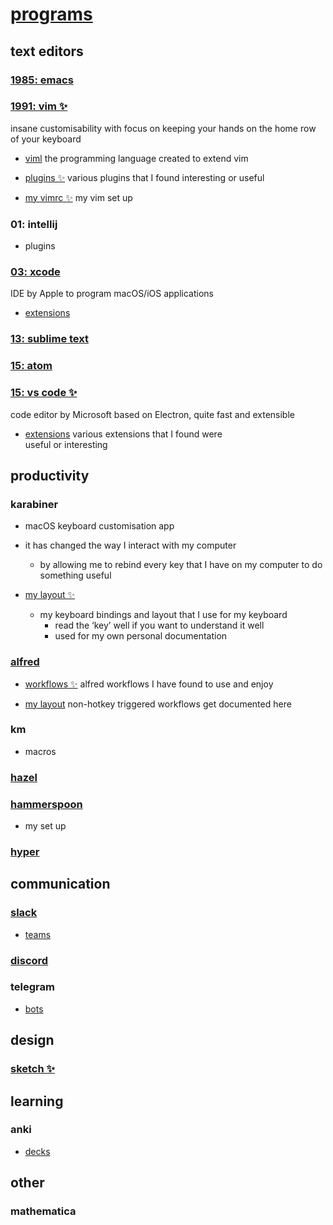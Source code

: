 # [**programs**](https://my.mindnode.com/jNWAmZH1pR24zb4NSMijvTCuHiDoHT7xXLjkXAwP)


## text editors

### [1985: emacs](https://my.mindnode.com/CMvPkvVN54ZninFxj8VKzYerHeJEKbGiwznCzz3y)

### [1991: vim ✨](https://my.mindnode.com/yjDM8SpEqm96Vn6gJ8kzUXUef2G2Gh1MHbYFdG4J#668.5,1281.4,-1)

insane customisability with focus on keeping your hands on the home row of your keyboard

- [viml](https://my.mindnode.com/rXWZACZjznf8z1D2ysAFRwVyxicbPpKx6skfNtpq)
  the programming language created to extend vim

- [plugins ✨](https://my.mindnode.com/H7EUqGs5Ezm9BsMDsLsNUpYkeBotC2yBHobMpUD3)
  various plugins that I found interesting or useful

- [my vimrc ✨](https://my.mindnode.com/QKK41ixhzhCk64Bss2xsvAssL7j79HDKdY1TsNd5)
  my vim set up

### 01: intellij

- plugins

### [03: xcode](https://my.mindnode.com/nxBpUd1WzRXtZiocvCSQSYeWttCVy49RyczaGNVG)

IDE by Apple to program macOS/iOS applications

- [extensions](https://my.mindnode.com/mtvvwgx6fdZFCNaoPzXUJyPWz5grjz88cqkdqzuf)

### [13: sublime text](https://my.mindnode.com/GxFZMe3C1oqR6gYDwEsptUcxxRGpjG6DshdEsTGo)

### [15: atom](https://my.mindnode.com/CgBasxG3f9ZxxD9pKWRq1yqXoLhFsNzTyoJs5C2C)

### [15: vs code ✨](https://my.mindnode.com/JRZKhcm7u9bPCEqbwHURfTFPcZCF1Bs1jF2JHpND)

code editor by Microsoft based on Electron, quite fast and extensible

- [extensions](https://my.mindnode.com/QchCtML4m4vzgY9p3xe4tgzFUnvRzbA8BNyyzwH5)
  various extensions that I found were   
  useful or interesting

## productivity

### karabiner

- macOS keyboard customisation app  
- it has changed the way I interact with my computer  
	- by allowing me to rebind every key that I have on my computer to do something useful

- [my layout ✨](https://my.mindnode.com/aGPrpzjuxth5dqytYpTzts9PZWKMFydgGt1Sjddz)
  - my keyboard bindings and layout that I use for my keyboard  
  	- read the ‘key’ well if you want to understand it well  
  	- used for my own personal documentation

### [alfred](https://my.mindnode.com/Zqykr8ousaj7ZFRihhb48F1FynqX89wj9YK731mq)

- [workflows ✨](https://my.mindnode.com/88LJ6kp9RsKLUzBQmhHN79G7yyxuUHSHLsfzkWbK)
  alfred workflows I have found to use and enjoy

- [my layout](https://my.mindnode.com/sF1i33RqWrYAWD2H48mg7UeFMJPFKRnEVaQAwoJs)
  non-hotkey triggered workflows get documented here

### km

- macros

### [hazel](https://my.mindnode.com/pUEgWAVJZezyqNuqEtSvyyh1bpmxN76eqo556JvS)

### [hammerspoon](https://my.mindnode.com/oA4QiwmAjKwBKwL81VzXZqvW5REPB1cstD8psMsY)

- my set up

### [hyper](https://my.mindnode.com/2aYqMggNxwVprbrLUjqZe5kKxgnMzyXPehqLXXff)

## communication

### [slack](https://my.mindnode.com/4WxwA91p5q5zHPSTL9wtczdaYgNVp5e8T96iSrss)

- [teams](https://my.mindnode.com/nSzeaKsFhpf1TB9npxampNd8uQkhBhgfxezfbDW1)

### [discord](https://my.mindnode.com/yh6jUWnzTQjKqnzdhwMdF1YRyzmzDa66s2gLF1Mv)

### telegram

- [bots](https://my.mindnode.com/sZajUsrsv9fRfcsmSPpLcNGPyDERp7Y399s21CRA)

## design

### [sketch ✨](https://my.mindnode.com/NkvqveKMfEsMsYGszQJuK1zQKWHtv8rayFpgKpCE)

## learning

### anki

- [decks](https://my.mindnode.com/9fBmxd6Sbi6FKkq6qpmqmz3t5GbsfZiPC3g2mXah)

## other

### mathematica

